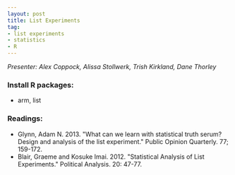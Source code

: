 ```yaml
---
layout: post
title: List Experiments
tag:
- list experiments
- statistics
- R
---
```


*Presenter: Alex Coppock, Alissa Stollwerk, Trish Kirkland, Dane Thorley*

### Install R packages:

- arm, list

### Readings:

- Glynn, Adam N. 2013. "What can we learn with statistical truth serum? Design and analysis of the list experiment." Public Opinion Quarterly. 77; 159-172.
- Blair, Graeme and Kosuke Imai. 2012. "Statistical Analysis of List Experiments." Political Analysis. 20: 47-77.